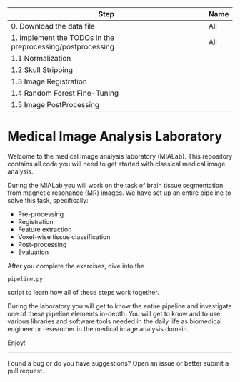 
| Step                                                                 | Name  |
|----------------------------------------------------------------------|-------|
| 0. Download the data file                                         |   All    |
| 1. Implement the TODOs in the preprocessing/postprocessing                                |   All    |
| 1.1 Normalization                                |      |
| 1.2 Skull Stripping    |  |
| 1.3 Image Registration                               |    |
| 1.4 Random Forest Fine-Tuning                              |       |
| 1.5 Image PostProcessing                              |       |


# Medical Image Analysis Laboratory

Welcome to the medical image analysis laboratory (MIALab).
This repository contains all code you will need to get started with classical medical image analysis.

During the MIALab you will work on the task of brain tissue segmentation from magnetic resonance (MR) images.
We have set up an entire pipeline to solve this task, specifically:

- Pre-processing
- Registration
- Feature extraction
- Voxel-wise tissue classification
- Post-processing
- Evaluation

After you complete the exercises, dive into the 
    
    pipeline.py 

script to learn how all of these steps work together. 

During the laboratory you will get to know the entire pipeline and investigate one of these pipeline elements in-depth.
You will get to know and to use various libraries and software tools needed in the daily life as biomedical engineer or researcher in the medical image analysis domain.

Enjoy!

----

Found a bug or do you have suggestions? Open an issue or better submit a pull request.
